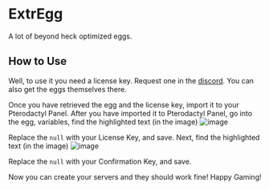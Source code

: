 # ExtrEgg
A lot of beyond heck optimized eggs.


## How to Use
Well, to use it you need a license key. Request one in the [discord](https://discord.gg/5RVUh5tedE).
You can also get the eggs themselves there.


Once you have retrieved the egg and the license key, import it to your Pterodactyl Panel.
After you have imported it to Pterodactyl Panel, go into the egg, variables, find the highlighted text (in the image)
![image](https://user-images.githubusercontent.com/68918014/171527317-11ee0a3a-6305-406e-b92b-7e36892e2135.png)

Replace the `null` with your License Key, and save.
Next, find the highlighted text (in the image) 
![image](https://user-images.githubusercontent.com/68918014/171527380-0122d289-be23-4a7b-8bf4-efd3fb894710.png)

Replace the `null` with your Confirmation Key, and save.

Now you can create your servers and they should work fine! Happy Gaming!
